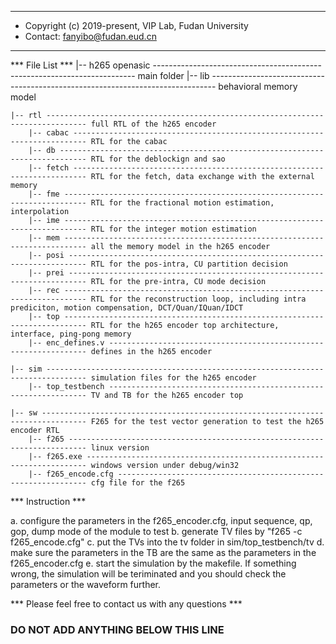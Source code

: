 
 ******************************************************************
 * Copyright (c) 2019-present, VIP Lab, Fudan University
 * Contact: fanyibo@fudan.eud.cn
 ******************************************************************

*** File List ***
|-- h265 openasic ------------------------------------------------------------------------- main folder 
    |-- lib ------------------------------------------------------------------------------- behavioral memory model 

    |-- rtl ------------------------------------------------------------------------------- full RTL of the h265 encoder 
        |-- cabac ------------------------------------------------------------------------- RTL for the cabac
        |-- db ---------------------------------------------------------------------------- RTL for the deblockign and sao 
        |-- fetch ------------------------------------------------------------------------- RTL for the fetch, data exchange with the external memory 
        |-- fme --------------------------------------------------------------------------- RTL for the fractional motion estimation, interpolation 
        |-- ime --------------------------------------------------------------------------- RTL for the integer motion estimation 
        |-- mem --------------------------------------------------------------------------- all the memory model in the h265 encoder 
        |-- posi -------------------------------------------------------------------------- RTL for the pos-intra, CU partition decision 
        |-- prei -------------------------------------------------------------------------- RTL for the pre-intra, CU mode decision 
        |-- rec --------------------------------------------------------------------------- RTL for the reconstruction loop, including intra prediciton, motion compensation, DCT/Quan/IQuan/IDCT
        |-- top --------------------------------------------------------------------------- RTL for the h265 encoder top architecture, interface, ping-pong memory
        |-- enc_defines.v ----------------------------------------------------------------- defines in the h265 encoder 

    |-- sim ------------------------------------------------------------------------------- simulation files for the h265 encoder 
        |-- top_testbench ----------------------------------------------------------------- TV and TB for the h265 encoder top 

    |-- sw -------------------------------------------------------------------------------- F265 for the test vector generation to test the h265 encoder RTL
        |-- f265 -------------------------------------------------------------------------- linux version 
        |-- f265.exe ---------------------------------------------------------------------- windows version under debug/win32
        |-- f265_encode.cfg --------------------------------------------------------------- cfg file for the f265 


*** Instruction *** 

   a. configure the parameters in the f265_encoder.cfg, input sequence, qp, gop, dump mode of the module to test
   b. generate TV files by "f265 -c f265_encode.cfg" 
   c. put the TVs into the tv folder in sim/top_testbench/tv 
   d. make sure the parameters in the TB are the same as the parameters in the f265_encoder.cfg
   e. start the simulation by the makefile. If something wrong, the simulation will be teriminated and you should check the parameters or the waveform further.

*** Please feel free to contact us with any questions *** 

### DO NOT ADD ANYTHING BELOW THIS LINE ###